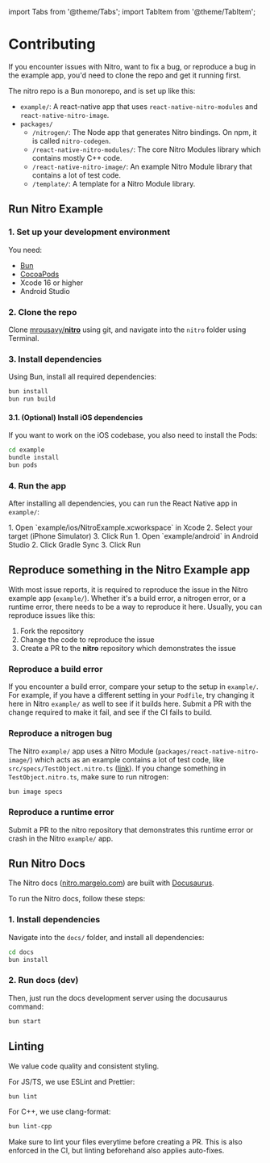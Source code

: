 ---
---

import Tabs from '@theme/Tabs';
import TabItem from '@theme/TabItem';

# Contributing

If you encounter issues with Nitro, want to fix a bug, or reproduce a bug in the example app, you'd need to clone the repo and get it running first.

The nitro repo is a Bun monorepo, and is set up like this:

- `example/`: A react-native app that uses `react-native-nitro-modules` and `react-native-nitro-image`.
- `packages/`
  - `/nitrogen/`: The Node app that generates Nitro bindings. On npm, it is called `nitro-codegen`.
  - `/react-native-nitro-modules/`: The core Nitro Modules library which contains mostly C++ code.
  - `/react-native-nitro-image/`: An example Nitro Module library that contains a lot of test code.
  - `/template/`: A template for a Nitro Module library.

## Run Nitro Example

### 1. Set up your development environment

You need:

- [Bun](https://bun.sh)
- [CocoaPods](https://cocoapods.org)
- Xcode 16 or higher
- Android Studio

### 2. Clone the repo

Clone [mrousavy/**nitro**](https://github.com/mrousavy/nitro) using git, and navigate into the `nitro` folder using Terminal.

### 3. Install dependencies

Using Bun, install all required dependencies:

```sh
bun install
bun run build
```

#### 3.1. (Optional) Install iOS dependencies

If you want to work on the iOS codebase, you also need to install the Pods:

```sh
cd example
bundle install
bun pods
```

### 4. Run the app

After installing all dependencies, you can run the React Native app in `example/`:

<Tabs groupId="platform">
  <TabItem value="ios" label="iOS" default>
    1. Open `example/ios/NitroExample.xcworkspace` in Xcode
    2. Select your target (iPhone Simulator)
    3. Click Run
  </TabItem>
  <TabItem value="android" label="Android">
    1. Open `example/android` in Android Studio
    2. Click Gradle Sync
    3. Click Run
  </TabItem>
</Tabs>

## Reproduce something in the Nitro Example app

With most issue reports, it is required to reproduce the issue in the Nitro example app (`example/`).
Whether it's a build error, a nitrogen error, or a runtime error, there needs to be a way to reproduce it here.
Usually, you can reproduce issues like this:

1. Fork the repository
2. Change the code to reproduce the issue
3. Create a PR to the **nitro** repository which demonstrates the issue

### Reproduce a build error

If you encounter a build error, compare your setup to the setup in `example/`.
For example, if you have a different setting in your `Podfile`, try changing it here in Nitro `example/` as well to see if it builds here. Submit a PR with the change required to make it fail, and see if the CI fails to build.

### Reproduce a nitrogen bug

The Nitro `example/` app uses a Nitro Module (`packages/react-native-nitro-image/`) which acts as an example contains a lot of test code, like `src/specs/TestObject.nitro.ts` ([link](https://github.com/mrousavy/nitro/blob/main/packages/react-native-nitro-image/src/specs/TestObject.nitro.ts)). If you change something in `TestObject.nitro.ts`, make sure to run nitrogen:

```sh
bun image specs
```

### Reproduce a runtime error

Submit a PR to the nitro repository that demonstrates this runtime error or crash in the Nitro `example/` app.

## Run Nitro Docs

The Nitro docs ([nitro.margelo.com](https://nitro.margelo.com)) are built with [Docusaurus](https://docusaurus.io).

To run the Nitro docs, follow these steps:

### 1. Install dependencies

Navigate into the `docs/` folder, and install all dependencies:

```sh
cd docs
bun install
```

### 2. Run docs (dev)

Then, just run the docs development server using the docusaurus command:

```sh
bun start
```

## Linting

We value code quality and consistent styling.

For JS/TS, we use ESLint and Prettier:

```sh
bun lint
```

For C++, we use clang-format:

```sh
bun lint-cpp
```

Make sure to lint your files everytime before creating a PR. This is also enforced in the CI, but linting beforehand also applies auto-fixes.
